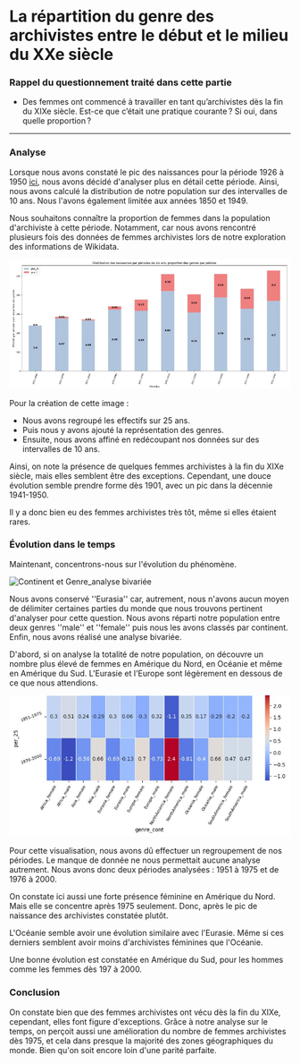 # La répartition du genre des archivistes entre le début et le milieu du XXe siècle

### Rappel du questionnement traité dans cette partie

- Des femmes ont commencé à travailler en tant qu’archivistes dès la fin du XIXe siècle. Est-ce que c’était une pratique courante ? Si oui, dans quelle proportion ?
______________

### Analyse

Lorsque nous avons constaté le pic des naissances pour la période 1926 à 1950 [ici](https://github.com/mroylem/archivist/blob/main/La%20r%C3%A9partition%20de%20la%20population%20d'archivistes%20au%20XX%C3%A8me%20si%C3%A8cle.md), nous avons décidé d'analyser plus en détail cette période.
Ainsi, nous avons calculé la distribution de notre population sur des intervalles de 10 ans. Nous l'avons également limitée aux années 1850 et 1949. 

Nous souhaitons connaître la proportion de femmes dans la population d'archiviste à cette période. Notamment, car nous avons rencontré plusieurs fois des données de femmes archivistes lors de notre exploration des informations de Wikidata. 

![Distribution des naissances par périodes de dix ans, proportion des genres par période](https://github.com/mroylem/archivist/blob/main/sparqlnotebook/images/Distribution%20des%20naissances%20par%20p%C3%A9riodes%20de%20dix%20ans%2C%20proportion%20des%20genres%20par%20p%C3%A9riode_distribution%20des%20naissances.jpg "Distribution des naissances par périodes de dix ans, proportion des genres par période")

Pour la création de cette image :

- Nous avons regroupé les effectifs sur 25 ans.
- Puis nous y avons ajouté la représentation des genres.
- Ensuite, nous avons affiné en redécoupant nos données sur des intervalles de 10 ans.

Ainsi, on note la présence de quelques femmes archivistes à la fin du XIXe siècle, mais elles semblent être des exceptions. Cependant, une douce évolution semble prendre forme dès 1901, avec un pic dans la décennie 1941-1950.

Il y a donc bien eu des femmes archivistes très tôt, même si elles étaient rares.

### Évolution dans le temps

Maintenant, concentrons-nous sur l'évolution du phénomène.

![Continent et Genre_analyse bivariée](https://github.com/mroylem/archivist/blob/main/sparqlnotebook/images/Continent%20et%20genre_bivari%C3%A9e.jpg "Continent et Genre_analyse bivariée")

Nous avons conservé ''Eurasia'' car, autrement, nous n'avons aucun moyen de délimiter certaines parties du monde que nous trouvons pertinent d'analyser pour cette question. 
Nous avons réparti notre population entre deux genres ''male'' et ''female'' puis nous les avons classés par continent. Enfin, nous avons réalisé une analyse bivariée.

D'abord, si on analyse la totalité de notre population, on découvre un nombre plus élevé de femmes en Amérique du Nord, en Océanie et même en Amérique du Sud. L'Eurasie et l'Europe sont légèrement en dessous de ce que nous attendions.

![Genre et continent par époque_analyse bivariée](https://github.com/mroylem/archivist/blob/main/sparqlnotebook/images/Genre%20et%20continent%20par%20%C3%A9poque_bivari%C3%A9e.jpg "Genre et continent par époque_analyse bivariée")

Pour cette visualisation, nous avons dû effectuer un regroupement de nos périodes. Le manque de donnée ne nous permettait aucune analyse autrement. Nous avons donc deux périodes analysées : 1951 à 1975 et de 1976 à 2000. 

On constate ici aussi une forte présence féminine en Amérique du Nord. Mais elle se concentre après 1975 seulement. Donc, après le pic de naissance des archivistes constatée plutôt. 

L'Océanie semble avoir une évolution similaire avec l'Eurasie. Même si ces derniers semblent avoir moins d'archivistes féminines que l'Océanie. 

Une bonne évolution est constatée en Amérique du Sud, pour les hommes comme les femmes dès 197 à 2000.

### Conclusion

On constate bien que des femmes archivistes ont vécu dès la fin du XIXe, cependant, elles font figure d'exceptions. 
Grâce à notre analyse sur le temps, on perçoit aussi une amélioration du nombre de femmes archivistes dès 1975, et cela dans presque la majorité des zones géographiques du monde. Bien qu'on soit encore loin d'une parité parfaite.
